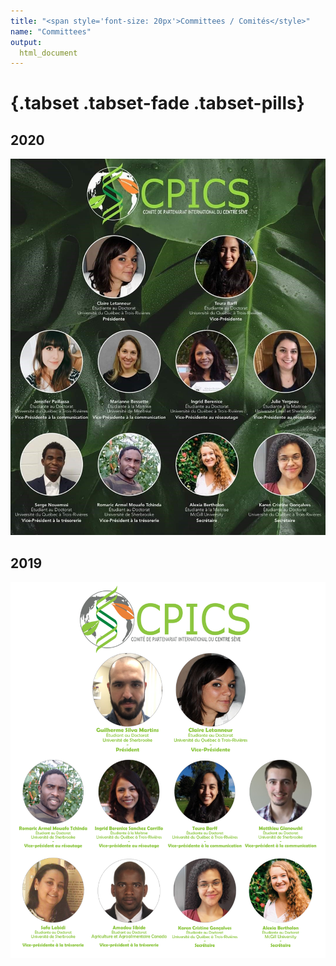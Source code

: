 ```yaml
---
title: "<span style='font-size: 20px'>Committees / Comités</style>"
name: "Committees"
output:
  html_document
---
```


#

#

#

#

#   {.tabset .tabset-fade .tabset-pills} 

## 2020

![](images/comite_2020.jpg)

##  2019

![](images/comite_2019.jpg)
